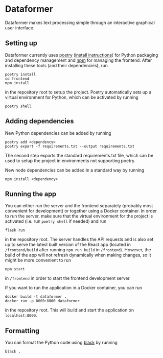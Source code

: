 # Dataformer
Dataformer makes text processing simple through an interactive graphical user interface.

## Setting up
Dataformer currently uses [poetry](https://python-poetry.org/) ([install instructions](https://python-poetry.org/docs/master/#installing-with-the-official-installer)) for Python packaging and dependency management and [npm](https://www.npmjs.com/package/node) for managing the frontend. After installing these tools (and their dependencies), run

```
poetry install
cd frontend
npm install
```

in the repository root to setup the project. Poetry automatically sets up a virtual environment for Python, which can be activated by running

```
poetry shell
```

## Adding dependencies
New Python dependencies can be added by running

```
poetry add <dependency>
poetry export -f requirements.txt --output requirements.txt
```

The second step exports the standard requirements.txt file, which can be used to setup the project in environments not supporting poetry.

New node dependencies can be added in a standard way by running

```
npm install <dependency>
```

## Running the app
You can either run the server and the frontend separately (probably most convenient for development) or together using a Docker container. In order to run the server, make sure that the virtual environment for the project is activated (i.e. run `poetry shell` if needed) and run

```
flask run
```

in the repository root. The server handles the API requests and is also set up to serve the latest built version of the React app (located in `/frontend/build` after running `npm run build` in `/frontend`). However, the build of the app will not refresh dynamically when making changes, so it might be more convenient to run

```
npm start
```

in `/frontend` in order to start the frontend development server.

If you want to run the application in a Docker container, you can run

```
docker build -t dataformer .
docker run -p 8000:8000 dataformer
```

in the repository root. This will build and start the application on `localhost:8000`.

## Formatting
You can format the Python code using [black](https://github.com/psf/black) by running

```
black .
```